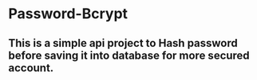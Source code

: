 # Password-Bcrypt
## This is a simple api project to Hash password before saving it into database for more secured account.
